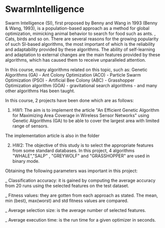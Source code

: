 # SwarmIntelligence
Swarm Intelligence (SI), first proposed by Benny and Wang in 1993 (Benny & Wang, 1993), is a population-based approach as a method for global optimization, mimicking animal behavior to search for food such as ants. , Cats, birds and so on. There are several reasons for the growing popularity of such SI-based algorithms, the most important of which is the reliability and adaptability provided by these algorithms. The ability of self-learning and adaptation to external changes are the main features provided by these algorithms, which has caused them to receive unparalleled attention.

In this course, many algorithms related on this topic, such as: Genetic Algorithms (GA) - Ant Colony Optimization (ACO) - Particle Swarm Optimization (PSO) - Artificial Bee Colony (ABC) -  Grasshopper Optimization algorithm (GOA) - gravitational search algorithms - and many other algorithms Has been taught. 

In this course, 2 projects have been done which are as follows:

1) HW1: The aim is to implement the article "An Efficient Genetic Algorithm for Maximizing Area Coverage in
Wireless Sensor Networks" using Genetic Algorithms (GA) to be able to cover the largest area with limited range of sensors.

The implementation article is also in the folder

2) HW2: The objective of this study is to select the appropriate features from some standard databases.
In this project, 4 algorithms "WHALE","SALP" , "GREYWOLF" and "GRASSHOPPER" are used in binary mode.

Obtaining the following parameters was important in this project:

_ Classification accuracy: it is gained by computing the average accuracy from 20 runs using the selected features on the test dataset.

_ Fitness values: they are gotten from each approach as stated. The mean, min (best), max(worst) and std fitness values are
compared.

_ Average selection size: is the average number of selected features.

_ Average execution time: is the run time for a given optimizer in seconds.
